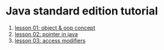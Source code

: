 # Java standard edition tutorial

1. [lesson 01: object & oop concept](01-object-and-oop-concept)
2. [lesson 02: pointer in java](02-pointer)
3. [lesson 03: access modifiers](03-access-modifiers)
